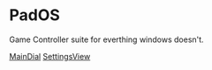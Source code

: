 # PadOS
Game Controller suite for everthing windows doesn't.

[MainDial](PadOS1.png)
[SettingsView](PadOS2.png)